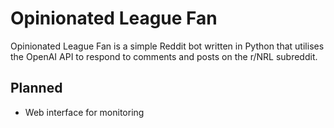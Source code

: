 # Opinionated League Fan
Opinionated League Fan is a simple Reddit bot written in Python that utilises the OpenAI API to respond to comments and posts on the r/NRL subreddit.

## Planned
- Web interface for monitoring
